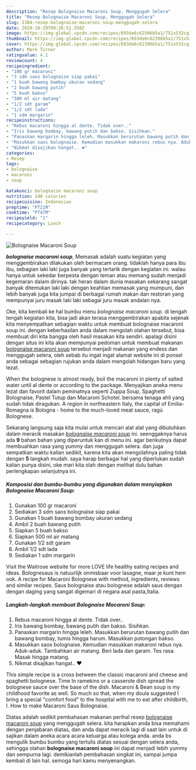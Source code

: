 ```yaml
---
description: "Resep Bolognaise Macaroni Soup, Menggugah Selera"
title: "Resep Bolognaise Macaroni Soup, Menggugah Selera"
slug: 2384-resep-bolognaise-macaroni-soup-menggugah-selera
date: 2020-10-29T09:26:51.558Z
image: https://img-global.cpcdn.com/recipes/693de6c62396b5a1/751x532cq70/bolognaise-macaroni-soup-foto-resep-utama.jpg
thumbnail: https://img-global.cpcdn.com/recipes/693de6c62396b5a1/751x532cq70/bolognaise-macaroni-soup-foto-resep-utama.jpg
cover: https://img-global.cpcdn.com/recipes/693de6c62396b5a1/751x532cq70/bolognaise-macaroni-soup-foto-resep-utama.jpg
author: Mark Turner
ratingvalue: 4.1
reviewcount: 4
recipeingredient:
- "100 gr macaroni"
- "3 sdm saos bolognaise siap pakai"
- "1 buah bawang bombay ukuran sedang"
- "2 buah bawang putih"
- "5 buah bakso"
- "500 ml air matang"
- "1/2 sdt garam"
- "1/2 sdt lada"
- "1 sdm margarin"
recipeinstructions:
- "Rebus macaroni hingga al dente. Tidak over.."
- "Iris bawang bombay, bawang putih dan bakso. Sisihkan."
- "Panaskan margarin hingga leleh. Masukkan berurutan bawang putih dan bawang bombay, tumis hingga harum. Masukkan potongan bakso."
- "Masukkan saos bolognaise. Kemudian masukkan makaroni rebus nya. Aduk-aduk. Tambahkan air matang. Beri lada dan garam. Tes rasa. Masak hingga matang."
- "Nikmat disajikan hangat.. ❤"
categories:
- Resep
tags:
- bolognaise
- macaroni
- soup

katakunci: bolognaise macaroni soup 
nutrition: 240 calories
recipecuisine: Indonesian
preptime: "PT21M"
cooktime: "PT47M"
recipeyield: "1"
recipecategory: Lunch

---
```



![Bolognaise Macaroni Soup](https://img-global.cpcdn.com/recipes/693de6c62396b5a1/751x532cq70/bolognaise-macaroni-soup-foto-resep-utama.jpg)

<b><i>bolognaise macaroni soup</i></b>, Memasak adalah suatu kegiatan yang menggembirakan dilakukan oleh bermacam orang. tidaklah hanya para ibu ibu, sebagian laki laki juga banyak yang tertarik dengan kegiatan ini. walau hanya untuk sekedar berpesta dengan teman atau memang sudah menjadi kegemaran dalam dirinya. tak heran dalam dunia masakan sekarang sangat banyak ditemukan laki laki dengan keahlian memasak yang mumpuni, dan lebih banyak juga kita jumpai di berbagai rumah makan dan restoran yang mempunyai juru masak laki laki sebagai juru masak andalan nya.

Oke, kita kembali ke hal bumbu menu <i>bolognaise macaroni soup</i>. di tengah tengah kegiatan kita, bisa jadi akan terasa menggembirakan apabila sejenak kita menyempatkan sebagian waktu untuk membuat bolognaise macaroni soup ini. dengan keberhasilan anda dalam mengolah olahan tersebut, bisa membuat diri kita bangga oleh hasil masakan kita sendiri. apalagi disini dengan situs ini kita akan mempunyai pedoman untuk membuat makanan <u>bolognaise macaroni soup</u> tersebut menjadi makanan yang endess dan menggugah selera, oleh sebab itu ingat ingat alamat website ini di ponsel anda sebagai sebagian rujukan anda dalam mengolah hidangan baru yang lezat.

When the bolognese is almost ready, boil the macaroni in plenty of salted water until al dente or according to the package. Menyajikan aneka menu lezat dan favorit dalam peminatnya seperti Zuppa Soup, Spaghetti Bolognaise, Pastel Tutup dan Macaroni Schotel. bersama tenaga ahli yang sudah tidak diragukan. A region in northeastern Italy, the capital of Emilia-Romagna is Bologna - home to the much-loved meat sauce, ragú Bolognese.


Sekarang langsung saja kita mulai untuk mencari alat alat yang dibutuhkan dalam meracik masakan <u><i>bolognaise macaroni soup</i></u> ini. seenggaknya harus ada <b>9</b> bahan bahan yang diperuntuk kan di menu ini. agar berikutnya dapat membuahkan rasa yang yummy dan menggugah selera. dan juga sempatkan waktu kalian sedikit, karena kita akan mengolahnya paling tidak dengan <b>5</b> langkah mudah. saya harap berbagai hal yang diperlukan sudah kalian punya disini, oke mari kita olah dengan melihat dulu bahan perlengkapan selanjutnya ini.

<!--inarticleads1-->

##### Komposisi dan bumbu-bumbu yang digunakan dalam menyiapkan Bolognaise Macaroni Soup:

1. Gunakan 100 gr macaroni
1. Sediakan 3 sdm saos bolognaise siap pakai
1. Gunakan 1 buah bawang bombay ukuran sedang
1. Ambil 2 buah bawang putih
1. Siapkan 5 buah bakso
1. Siapkan 500 ml air matang
1. Gunakan 1/2 sdt garam
1. Ambil 1/2 sdt lada
1. Sediakan 1 sdm margarin


Visit the Waitrose website for more LOVE life healthy eating recipes and ideas. Bolognesaus is natuurlijk onmisbaar voor lasagne, maar je kunt hem ook. A recipe for Macaroni Bolognese with method, ingredients, reviews and similar recipes. Saus bolognaise atau bolognese adalah saus dengan dengan daging yang sangat digemari di negara asal pasta,Italia. 

<!--inarticleads2-->

##### Langkah-langkah membuat Bolognaise Macaroni Soup:

1. Rebus macaroni hingga al dente. Tidak over..
1. Iris bawang bombay, bawang putih dan bakso. Sisihkan.
1. Panaskan margarin hingga leleh. Masukkan berurutan bawang putih dan bawang bombay, tumis hingga harum. Masukkan potongan bakso.
1. Masukkan saos bolognaise. Kemudian masukkan makaroni rebus nya. Aduk-aduk. Tambahkan air matang. Beri lada dan garam. Tes rasa. Masak hingga matang.
1. Nikmat disajikan hangat.. ❤


This simple recipe is a cross between the classic macaroni and cheese and spaghetti bolognese. Time In ramekins or a casserole dish spread the bolognese sauce over the base of the dish. Macaroni &amp; Bean soup is my childhood favorite as well. So much so that, when my doula suggested I bring a special &#34;comfort food&#34; to the hospital with me to eat after childbirth, I. How to make Macaroni Saus Bolognaise. 

Diatas adalah sedikit pembahasan makanan perihal resep <u>bolognaise macaroni soup</u> yang menggugah selera. kita harapkan anda bisa memahami dengan penjabaran diatas, dan anda dapat meracik lagi di saat lain untuk di sajikan dalam aneka acara acara keluarga atau kolega anda. anda bs mengulik bumbu bumbu yang tertulis diatas sesuai dengan selera anda, sehingga olahan <b>bolognaise macaroni soup</b> ini dapat menjadi lebih yummy dan sempurna lagi. demikianlah pembahasan singkat ini, sampai jumpa kembali di lain hal. semoga hari kamu menyenangkan.
